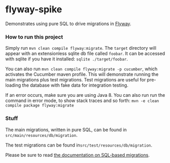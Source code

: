 # flyway-spike

Demonstrates using pure SQL to drive migrations in [Flyway](https://flywaydb.org/).

### How to run this project

Simply run `mvn clean compile flyway:migrate`.  The `target` directory will appear with an extensionless sqlite db file called `foobar`.  It can be accessed with sqlite if you have it installed: `sqlite ./target/foobar`.

You can also run `mvn clean compile flyway:migrate -p cucumber`, which activates the Cucumber maven profile.  This will demonstrate running the main migrations plus test migrations.  Test migrations are useful for pre-loading the database with fake data for integration testing.

If an error occurs, make sure you are using Java 8.  You can also run run the command in error mode, to show stack traces and so forth: `mvn -e clean compile package flyway:migrate`


### Stuff

The main migrations, written in pure SQL, can be found in `src/main/resources/db/migration`.

The test migrations can be found in`src/test/resources/db/migration`.

Please be sure to read [the documentation on SQL-based migrations](https://flywaydb.org/documentation/migration/sql).